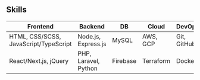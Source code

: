 ## Skills

| **Frontend** | **Backend** | **DB**  | **Cloud** | **DevOps** | **Testing** |
|-|-|-|-|-|-|
| HTML, CSS/SCSS, JavaScript/TypeScript | Node.js, Express.js | MySQL  | AWS, GCP | Git, GitHub | Jest, Selenium |
| React/Next.js, jQuery | PHP, Laravel, Python | Firebase  | Terraform | Docker | | |
